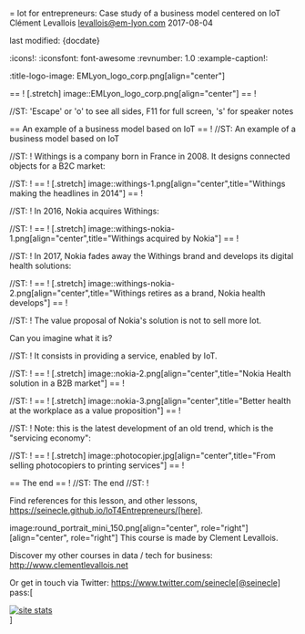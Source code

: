 = Iot for entrepreneurs: Case study of a business model centered on IoT
Clément Levallois <levallois@em-lyon.com>
2017-08-04

last modified: {docdate}

:icons!:
:iconsfont:   font-awesome
:revnumber: 1.0
:example-caption!:

:title-logo-image: EMLyon_logo_corp.png[align="center"]

== !
[.stretch]
image::EMLyon_logo_corp.png[align="center"]
== !


//ST: 'Escape' or 'o' to see all sides, F11 for full screen, 's' for speaker notes

== An example of a business model based on IoT
== !
//ST: An example of a business model based on IoT

//ST: !
Withings is a company born in France in 2008. It designs connected objects for a B2C market:


//ST: !
== !
[.stretch]
image::withings-1.png[align="center",title="Withings making the headlines in 2014"]
== !



//ST: !
In 2016, Nokia acquires Withings:

//ST: !
== !
[.stretch]
image::withings-nokia-1.png[align="center",title="Withings acquired by Nokia"]
== !


//ST: !
In 2017, Nokia fades away the Withings brand and develops its digital health solutions:

//ST: !
== !
[.stretch]
image::withings-nokia-2.png[align="center",title="Withings retires as a brand, Nokia health develops"]
== !


//ST: !
The value proposal of Nokia's solution is not to sell more Iot.

Can you imagine what it is?

//ST: !
It consists in providing a service, enabled by IoT.

//ST: !
== !
[.stretch]
image::nokia-2.png[align="center",title="Nokia Health solution in a B2B market"]
== !


//ST: !
== !
[.stretch]
image::nokia-3.png[align="center",title="Better health at the workplace as a value proposition"]
== !


//ST: !
Note: this is the latest development of an old trend, which is the "servicing economy":

//ST: !
== !
[.stretch]
image::photocopier.jpg[align="center",title="From selling photocopiers to printing services"]
== !



== The end
== !
//ST: The end
//ST: !

Find references for this lesson, and other lessons, https://seinecle.github.io/IoT4Entrepreneurs/[here].

image:round_portrait_mini_150.png[align="center", role="right"][align="center", role="right"]
This course is made by Clement Levallois.

Discover my other courses in data / tech for business: http://www.clementlevallois.net

Or get in touch via Twitter: https://www.twitter.com/seinecle[@seinecle]
pass:[    <!-- Start of StatCounter Code for Default Guide -->
    <script type="text/javascript">
        var sc_project = 11410058;
        var sc_invisible = 1;
        var sc_security = "11410058";
        var scJsHost = (("https:" == document.location.protocol) ?
            "https://secure." : "http://www.");
        document.write("<sc" + "ript type='text/javascript' src='" +
            scJsHost +
            "statcounter.com/counter/counter.js'></" + "script>");
    </script>
    <noscript><div class="statcounter"><a title="site stats"
    href="http://statcounter.com/" target="_blank"><img
    class="statcounter"
    src="//c.statcounter.com/11410058/0/11410058/1/" alt="site
    stats"></a></div></noscript>
    <!-- End of StatCounter Code for Default Guide -->]
